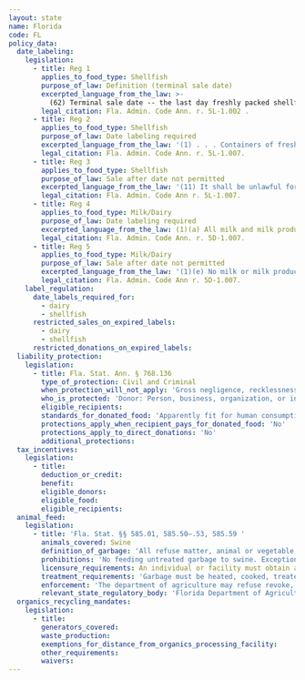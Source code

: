 ```yaml
---
layout: state
name: Florida
code: FL
policy_data:
  date_labeling:
    legislation:
      - title: Reg 1
        applies_to_food_type: Shellfish
        purpose_of_law: Definition (terminal sale date)
        excerpted_language_from_the_law: >-
          (62) Terminal sale date -- the last day freshly packed shellfish shall be offered for sale; that being no more than 14 calendar days subsequent to the date the product was shucked, or for oyster shellstock no more than 14 calendar days subsequent to the date shellstock was harvested.
        legal_citation: Fla. Admin. Code Ann. r. 5L-1.002 .
      - title: Reg 2
        applies_to_food_type: Shellfish
        purpose_of_law: Date labeling required
        excerpted_language_from_the_law: '(1) . . . Containers of fresh shellfish, with a capacity of less than 64 ounces, shall further clearly and permanently bear the terminal sale date, by the numerical month, day, and last digit of the year. Containers of fresh shellfish with a capacity of 64 ounces or more, shall bear the actual shucking date by numerical month, day, and last digit of the year, in that order (Example: 01015). Bulk storage containers shall be identified with state of origin, harvest date, and shuck date. Containers of frozen or previously frozen shellfish shall clearly and permanently bear the date of shucking by numerical month, day, and last digit of the year, in that order (Example: 02097). Previously frozen shucked shellfish shall also be labeled “previously frozen” and have the freeze date and the thaw date following the same format. The terminal sale date for previously frozen shucked shellfish will be calculated by adding the day of shucking plus amount of time under refrigeration if not frozen, and adding the days that the product has been held thawed.'
        legal_citation: Fla. Admin. Code Ann. r. 5L-1.007.
      - title: Reg 3
        applies_to_food_type: Shellfish
        purpose_of_law: Sale after date not permitted
        excerpted_language_from_the_law: '(11) It shall be unlawful for any person, firm, corporation, wholesale or retail dealer to sell or offer for sale any fresh shellfish after the terminal sale date has expired, or sell or offer for sale any fresh, frozen, or previously frozen shellfish not in compliance with any and all requirements of Chapter 5L-1, F.A.C.'
        legal_citation: Fla. Admin. Code Ann r. 5L-1.007.
      - title: Reg 4
        applies_to_food_type: Milk/Dairy
        purpose_of_law: Date labeling required
        excerpted_language_from_the_law: (1)(a) All milk and milk products shall be legibly labeled with their shelf-life date. The date or date code for frozen desserts and other manufactured milk products shall be approved by the department and shall indicate the date of manufacture of the product or the last day the product is to be offered for sale.
        legal_citation: Fla. Admin. Code Ann. r. 5D-1.007.
      - title: Reg 5
        applies_to_food_type: Milk/Dairy
        purpose_of_law: Sale after date not permitted
        excerpted_language_from_the_law: '(1)(e) No milk or milk products shall be offered for sale as a grade A product after the shelflife expiration date shown on the container. All milk and milk products offered for sale after the shelf-life expiration date will be deemed to be misbranded and subject to be impounded and made unsalable or otherwise disposed of by the department, under the provisions of Section 502.231, F.S. (1)(f) This rule does not apply to containers of milk or milk products which are not to be sold in the State of Florida.'
        legal_citation: Fla. Admin. Code Ann r. 5D-1.007.
    label_regulation:
      date_labels_required_for:
        - dairy
        - shellfish
      restricted_sales_on_expired_labels:
        - dairy
        - shellfish
      restricted_donations_on_expired_labels:
  liability_protection:
    legislation:
      - title: Fla. Stat. Ann. § 768.136
        type_of_protection: Civil and Criminal
        when_protection_will_not_apply: 'Gross negligence, recklessness, or intentional misconduct'
        who_is_protected: 'Donor: Person, business, organization, or institution that owns, rents, leases, or operates (a) a facility where food is prepared for consumption or delivery, (b) a public location with vending machines that dispense prepared foods, or (c) a grocery store; and gleaners.<br> Distributor: Nonprofit/charitable organization'
        eligible_recipients:
        standards_for_donated_food: 'Apparently fit for human consumption; protection regardless of whether food is readily marketable due to appearance, freshness, grade, or surplus'
        protections_apply_when_recipient_pays_for_donated_food: 'No'
        protections_apply_to_direct_donations: 'No'
        additional_protections:
  tax_incentives:
    legislation:
      - title:
        deduction_or_credit:
        benefit:
        eligible_donors:
        eligible_food:
        eligible_recipients:
  animal_feed:
    legislation:
      - title: 'Fla. Stat. §§ 585.01, 585.50–.53, 585.59 '
        animals_covered: Swine
        definition_of_garbage: 'All refuse matter, animal or vegetable, byproducts of a restaurant, kitchen, or slaughterhouse; and shall include every accumulation of animal, fruit, or vegetable matter, liquid, or otherwise. “Garbage” shall also include “swill” as commonly used; provided, however, “garbage” shall not include fruit or vegetable matter which does not contain or has not been in contact or mixed with meat or meat parts. § 585.01.'
        prohibitions: 'No feeding untreated garbage to swine. Exception for individuals feeding household garbage. §§ 585.01, 585.50–.59.'
        licensure_requirements: An individual or facility must obtain an annual permit from the state before feeding garbage to swine. § 585.51.
        treatment_requirements: 'Garbage must be heated, cooked, treated, or processed under such temperature, pressure, process, or method and for such period of time as is necessary to render garbage free of disease before being fed to swine. § 585.50.'
        enforcement: 'The department of agriculture may refuse revoke, cancel, or suspend the license of any individual or facility that violates the garbage-feeding rule. § 585.53.'
        relevant_state_regulatory_body: 'Florida Department of Agriculture, Division of Animal Industry (§ 585.01 (2015)), <a href="http://www.freshfromflorida.com/Divisions-Offices/Animal-Industry" target="_blank">http://www.freshfromflorida.com/Divisions-Offices/Animal-Industry</a>.'
  organics_recycling_mandates:
    legislation:
      - title:
        generators_covered:
        waste_production:
        exemptions_for_distance_from_organics_processing_facility:
        other_requirements:
        waivers:
---
```


